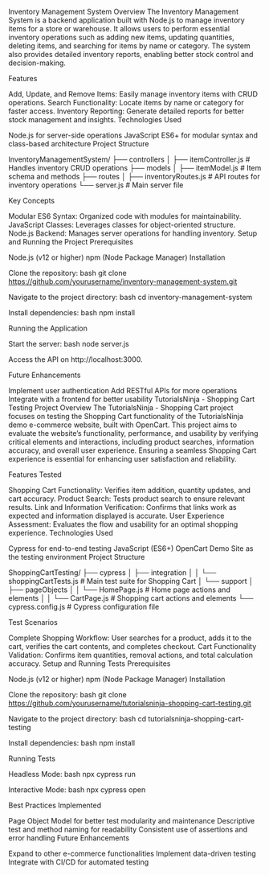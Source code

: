 Inventory Management System
Overview The Inventory Management System is a backend application built with Node.js to manage inventory items for a store or warehouse. It allows users to perform essential inventory operations such as adding new items, updating quantities, deleting items, and searching for items by name or category. The system also provides detailed inventory reports, enabling better stock control and decision-making.

Features

Add, Update, and Remove Items: Easily manage inventory items with CRUD operations.
Search Functionality: Locate items by name or category for faster access.
Inventory Reporting: Generate detailed reports for better stock management and insights.
Technologies Used

Node.js for server-side operations
JavaScript ES6+ for modular syntax and class-based architecture
Project Structure

InventoryManagementSystem/ ├── controllers │ ├── itemController.js # Handles inventory CRUD operations ├── models │ ├── itemModel.js # Item schema and methods ├── routes │ ├── inventoryRoutes.js # API routes for inventory operations └── server.js # Main server file

Key Concepts

Modular ES6 Syntax: Organized code with modules for maintainability.
JavaScript Classes: Leverages classes for object-oriented structure.
Node.js Backend: Manages server operations for handling inventory.
Setup and Running the Project Prerequisites

Node.js (v12 or higher)
npm (Node Package Manager)
Installation

Clone the repository: bash git clone https://github.com/yourusername/inventory-management-system.git

Navigate to the project directory: bash cd inventory-management-system

Install dependencies: bash npm install

Running the Application

Start the server: bash node server.js

Access the API on http://localhost:3000.

Future Enhancements

Implement user authentication
Add RESTful APIs for more operations
Integrate with a frontend for better usability
TutorialsNinja - Shopping Cart Testing Project
Overview The TutorialsNinja - Shopping Cart project focuses on testing the Shopping Cart functionality of the TutorialsNinja demo e-commerce website, built with OpenCart. This project aims to evaluate the website’s functionality, performance, and usability by verifying critical elements and interactions, including product searches, information accuracy, and overall user experience. Ensuring a seamless Shopping Cart experience is essential for enhancing user satisfaction and reliability.

Features Tested

Shopping Cart Functionality: Verifies item addition, quantity updates, and cart accuracy.
Product Search: Tests product search to ensure relevant results.
Link and Information Verification: Confirms that links work as expected and information displayed is accurate.
User Experience Assessment: Evaluates the flow and usability for an optimal shopping experience.
Technologies Used

Cypress for end-to-end testing
JavaScript (ES6+)
OpenCart Demo Site as the testing environment
Project Structure

ShoppingCartTesting/ ├── cypress │ ├── integration │ │ └── shoppingCartTests.js # Main test suite for Shopping Cart │ └── support │ ├── pageObjects │ │ └── HomePage.js # Home page actions and elements │ │ └── CartPage.js # Shopping cart actions and elements └── cypress.config.js # Cypress configuration file

Test Scenarios

Complete Shopping Workflow:
User searches for a product, adds it to the cart, verifies the cart contents, and completes checkout.
Cart Functionality Validation:
Confirms item quantities, removal actions, and total calculation accuracy.
Setup and Running Tests Prerequisites

Node.js (v12 or higher)
npm (Node Package Manager)
Installation

Clone the repository: bash git clone https://github.com/yourusername/tutorialsninja-shopping-cart-testing.git

Navigate to the project directory: bash cd tutorialsninja-shopping-cart-testing

Install dependencies: bash npm install

Running Tests

Headless Mode: bash npx cypress run

Interactive Mode: bash npx cypress open

Best Practices Implemented

Page Object Model for better test modularity and maintenance
Descriptive test and method naming for readability
Consistent use of assertions and error handling
Future Enhancements

Expand to other e-commerce functionalities
Implement data-driven testing
Integrate with CI/CD for automated testing
